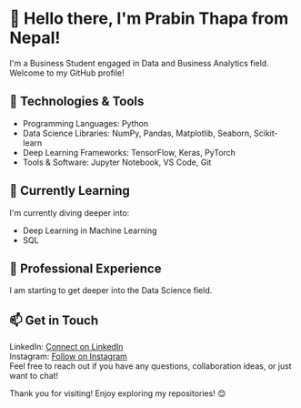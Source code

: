 # 👋 Hello there, I'm Prabin Thapa from Nepal!

I'm a Business Student engaged in Data and Business Analytics field. Welcome to my GitHub profile!

## 🔧 Technologies & Tools
- Programming Languages: Python
- Data Science Libraries: NumPy, Pandas, Matplotlib, Seaborn, Scikit-learn
- Deep Learning Frameworks: TensorFlow, Keras, PyTorch
- Tools & Software: Jupyter Notebook, VS Code, Git

## 🌱 Currently Learning
I'm currently diving deeper into:
- Deep Learning in Machine Learning
- SQL

## 💼 Professional Experience
I am starting to get deeper into the Data Science field.

## 📫 Get in Touch
LinkedIn: [Connect on LinkedIn](https://www.linkedin.com/feed/)     
Instagram: [Follow on Instagram](https://www.instagram.com/mellow_prabin/?hl=en)  
Feel free to reach out if you have any questions, collaboration ideas, or just want to chat!

Thank you for visiting! Enjoy exploring my repositories! 😊

<!---
Prabinthapa007/Prabinthapa007 is a ✨ special ✨ repository because its `README.md` (this file) appears on your GitHub profile.
You can click the Preview link to take a look at your changes.
--->
